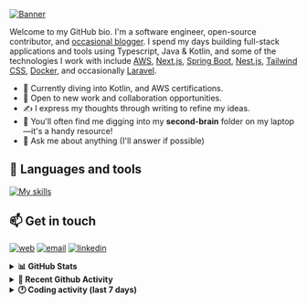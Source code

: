 [![Banner](https://raw.githubusercontent.com/wilfriedago/wilfriedago/main/assets/1.png)][website]

Welcome to my GitHub bio. I'm a software engineer, open-source contributor, and [occasional blogger][blog]. I spend my days building full-stack applications and tools using Typescript, Java & Kotlin, and some of the technologies I work with include [AWS](https://aws.amazon.com/fr/), [Next.js](https://nextjs.org/), [Spring Boot](https://spring.io/projects/spring-boot), [Nest.js](https://nestjs.com/), [Tailwind CSS](https://github.com/tailwindlabs/tailwindcss), [Docker](https://www.docker.com/), and occasionally [Laravel](https://laravel.com/).

- 🔭 Currently diving into Kotlin, and AWS certifications.
- 👯 Open to new work and collaboration opportunities.
- ✍️ I express my thoughts through writing to refine my ideas.
- 🧠 You'll often find me digging into my **second-brain** folder on my laptop—it's a handy resource!
- 💬 Ask me about anything (I'll answer if possible)

## 🎨 Languages and tools

[![My skills](https://skillicons.dev/icons?i=typescript,js,nodejs,nest,java,kotlin,spring,python,fastapi,django,aws,docker,vscode,idea,tailwind&perline=15)](https://wilfriedago.dev/about#skills)

## 📫 Get in touch
[![web](https://img.shields.io/badge/WEBSITE-12100E?logo=google-earth&color=282A36)][website]
[![email](https://img.shields.io/badge/MAIL-12100E?logo=mailgun&color=282A36)][mail]
[![linkedin](https://img.shields.io/badge/LINKEDIN-12100E?logo=linkedin&color=282A36)][linkedin]


<details>
  <summary><b>📊 GitHub Stats</b></summary>
	<br/>
	<p align="left">
		<img width="49.5%" src="https://github-readme-stats.vercel.app/api?username=wilfriedago&show_icons=true&count_private=true&title_color=10b981&icon_color=10b981&theme=react&hide_border=true" />
		<img width="49.5%" src="https://streak-stats.demolab.com/?user=wilfriedago&hide_border=true&theme=react&ring=10b981&fire=fff&currStreakNum=fff&sideLabels=10b981&currStreakLabel=10b981&sideNums=fff" />
	</p>
</details>

<details>
  <summary><b>📅 Recent Github Activity</b></summary>
	<br>

<!--RECENT_ACTIVITY:last_update-->
Last Updated: Tuesday, April 15th, 2025, 4:19:20 AM
<!--RECENT_ACTIVITY:last_update_end-->

<!--RECENT_ACTIVITY:start-->
1. ⭐ Starred [jellydn/zed-101-setup](https://github.com/jellydn/zed-101-setup)<br>
2. ⬆️ Pushed 10 commit(s) to [thewlabs/eslint-config](https://github.com/thewlabs/eslint-config)<br>
3. ⭐ Starred [punkpeye/awesome-mcp-servers](https://github.com/punkpeye/awesome-mcp-servers)<br>
4. ⭐ Starred [github/github-mcp-server](https://github.com/github/github-mcp-server)<br>
5. ⬆️ Pushed 1 commit(s) to [wilfriedago/dotfiles](https://github.com/wilfriedago/dotfiles)<br>
<!--RECENT_ACTIVITY:end-->
</details>

<details>
  <summary><b>🕐 Coding activity (last 7 days)</b></summary>
	<br>

<!--START_SECTION:waka-->

```python
Total Time: 35 hrs 59 mins

Java                     14 hrs 23 mins  ██████████░░░░░░░░░░░░░░░   39.88 %
Dart                     5 hrs 37 mins   ████░░░░░░░░░░░░░░░░░░░░░   15.59 %
SQL                      3 hrs 39 mins   ██▓░░░░░░░░░░░░░░░░░░░░░░   10.12 %
TypeScript               3 hrs 36 mins   ██▓░░░░░░░░░░░░░░░░░░░░░░   10.01 %
JavaScript               1 hr 28 mins    █░░░░░░░░░░░░░░░░░░░░░░░░   04.10 %
XML                      56 mins         ▓░░░░░░░░░░░░░░░░░░░░░░░░   02.60 %
CSS                      51 mins         ▓░░░░░░░░░░░░░░░░░░░░░░░░   02.37 %
TSConfig                 19 mins         ▒░░░░░░░░░░░░░░░░░░░░░░░░   00.89 %
```

<!--END_SECTION:waka-->
</details>

[website]: https://wilfriedago.dev
[linkedin]: https://linkedin.com/in/wilfriedago
[blog]: https://wilfriedago.dev/blog
[mail]: mailto:me@wilfriedago.dev
